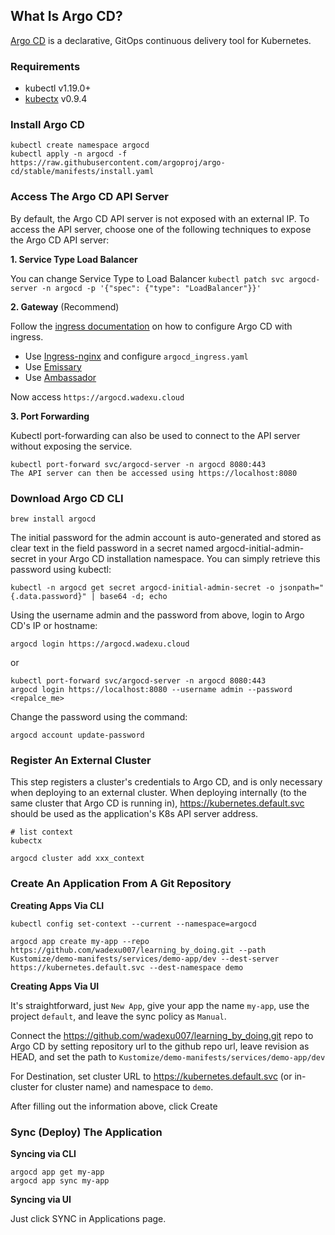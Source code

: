 ## What Is Argo CD?

[Argo CD](https://argo-cd.readthedocs.io/en/stable/) is a declarative, GitOps continuous delivery tool for Kubernetes.


### Requirements
* kubectl v1.19.0+
* [kubectx](https://github.com/ahmetb/kubectx) v0.9.4

### Install Argo CD
```
kubectl create namespace argocd
kubectl apply -n argocd -f https://raw.githubusercontent.com/argoproj/argo-cd/stable/manifests/install.yaml
```


### Access The Argo CD API Server
By default, the Argo CD API server is not exposed with an external IP. To access the API server, choose one of the following techniques to expose the Argo CD API server:


**1. Service Type Load Balancer**

You can change Service Type to Load Balancer `kubectl patch svc argocd-server -n argocd -p '{"spec": {"type": "LoadBalancer"}}'`

**2. Gateway** (Recommend)

Follow the [ingress documentation](https://argo-cd.readthedocs.io/en/stable/operator-manual/ingress/) on how to configure Argo CD with ingress.

* Use [Ingress-nginx](../Ingress-nginx/) and configure `argocd_ingress.yaml`
* Use [Emissary](../Emissary/)
* Use [Ambassador](../Ambassador/)


Now access `https://argocd.wadexu.cloud`

**3. Port Forwarding**

Kubectl port-forwarding can also be used to connect to the API server without exposing the service.

```
kubectl port-forward svc/argocd-server -n argocd 8080:443
The API server can then be accessed using https://localhost:8080
```

### Download Argo CD CLI
```
brew install argocd
```

The initial password for the admin account is auto-generated and stored as clear text in the field password in a secret named argocd-initial-admin-secret in your Argo CD installation namespace. You can simply retrieve this password using kubectl:
```
kubectl -n argocd get secret argocd-initial-admin-secret -o jsonpath="{.data.password}" | base64 -d; echo
```

Using the username admin and the password from above, login to Argo CD's IP or hostname:

```
argocd login https://argocd.wadexu.cloud
```
or
```
kubectl port-forward svc/argocd-server -n argocd 8080:443
argocd login https://localhost:8080 --username admin --password <repalce_me> 
```

Change the password using the command:

```
argocd account update-password
```


### Register An External Cluster
This step registers a cluster's credentials to Argo CD, and is only necessary when deploying to an external cluster. When deploying internally (to the same cluster that Argo CD is running in), https://kubernetes.default.svc should be used as the application's K8s API server address.
```
# list context
kubectx

argocd cluster add xxx_context
```

### Create An Application From A Git Repository
**Creating Apps Via CLI**
```
kubectl config set-context --current --namespace=argocd

argocd app create my-app --repo https://github.com/wadexu007/learning_by_doing.git --path Kustomize/demo-manifests/services/demo-app/dev --dest-server https://kubernetes.default.svc --dest-namespace demo
```

**Creating Apps Via UI**

It's straightforward, just `New App`, give your app the name `my-app`, use the project `default`, and leave the sync policy as `Manual`.

Connect the https://github.com/wadexu007/learning_by_doing.git repo to Argo CD by setting repository url to the github repo url, leave revision as HEAD, and set the path to `Kustomize/demo-manifests/services/demo-app/dev`

For Destination, set cluster URL to https://kubernetes.default.svc (or in-cluster for cluster name) and namespace to `demo`.

After filling out the information above, click Create

### Sync (Deploy) The Application
**Syncing via CLI**
```
argocd app get my-app
argocd app sync my-app
```

**Syncing via UI**

Just click SYNC in Applications page.

<br>